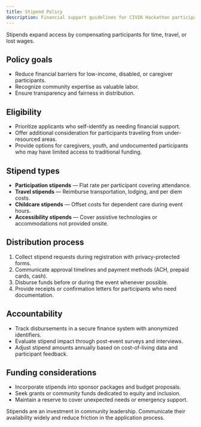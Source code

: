 ```yaml
---
title: Stipend Policy
description: Financial support guidelines for CIVIK Hackathon participants.
---
```


Stipends expand access by compensating participants for time, travel, or lost wages.

## Policy goals

- Reduce financial barriers for low-income, disabled, or caregiver participants.
- Recognize community expertise as valuable labor.
- Ensure transparency and fairness in distribution.

## Eligibility

- Prioritize applicants who self-identify as needing financial support.
- Offer additional consideration for participants traveling from under-resourced areas.
- Provide options for caregivers, youth, and undocumented participants who may have limited access to traditional funding.

## Stipend types

- **Participation stipends** — Flat rate per participant covering attendance.
- **Travel stipends** — Reimburse transportation, lodging, and per diem costs.
- **Childcare stipends** — Offset costs for dependent care during event hours.
- **Accessibility stipends** — Cover assistive technologies or accommodations not provided onsite.

## Distribution process

1. Collect stipend requests during registration with privacy-protected forms.
2. Communicate approval timelines and payment methods (ACH, prepaid cards, cash).
3. Disburse funds before or during the event whenever possible.
4. Provide receipts or confirmation letters for participants who need documentation.

## Accountability

- Track disbursements in a secure finance system with anonymized identifiers.
- Evaluate stipend impact through post-event surveys and interviews.
- Adjust stipend amounts annually based on cost-of-living data and participant feedback.

## Funding considerations

- Incorporate stipends into sponsor packages and budget proposals.
- Seek grants or community funds dedicated to equity and inclusion.
- Maintain a reserve to cover unexpected needs or emergency support.

Stipends are an investment in community leadership. Communicate their availability widely and reduce friction in the application process.
